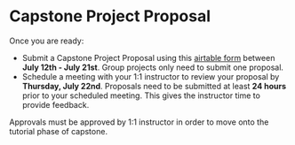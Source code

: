 # Capstone Project Proposal

Once you are ready: 

- Submit a Capstone Project Proposal using this [airtable form](https://airtable.com/shr3xEMBZsH0kJD8q) between **July 12th - July 21st**. Group projects only need to submit one proposal. 
- Schedule a meeting with your 1:1 instructor to review your proposal by **Thursday, July 22nd**. Proposals need to be submitted at least **24 hours** prior to your scheduled meeting. This gives the instructor time to provide feedback. 

Approvals must be approved by 1:1 instructor in order to move onto the tutorial phase of capstone. 

